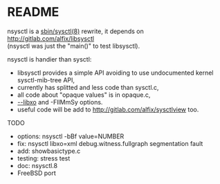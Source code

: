 README
======

nsysctl is a [sbin/sysctl(8)](https://www.freebsd.org/cgi/man.cgi?query=sysctl&sektion=8&manpath=FreeBSD+13-current) 
rewrite, it depends on http://gitlab.com/alfix/libsysctl   
(nsysctl was just the "main()" to test libsysctl).   

nsysctl is handier than sysctl: 

 * libsysctl provides a simple API avoiding to use undocumented kernel sysctl-mib-tree API, 
 * currently has splitted and less code than sysctl.c, 
 * all code about "opaque values" is in opaque.c, 
 * [--libxo](https://wiki.freebsd.org/LibXo) and -FIlMmSy options. 
 * useful code will be add to http://gitlab.com/alfix/sysctlview too.

TODO  

 * options: nsysctl -bBf value=NUMBER
 * fix: nsysctl libxo=xml debug.witness.fullgraph segmentation fault
 * add: showbasictype.c
 * testing: stress test
 * doc: nsysctl.8
 * FreeBSD port

